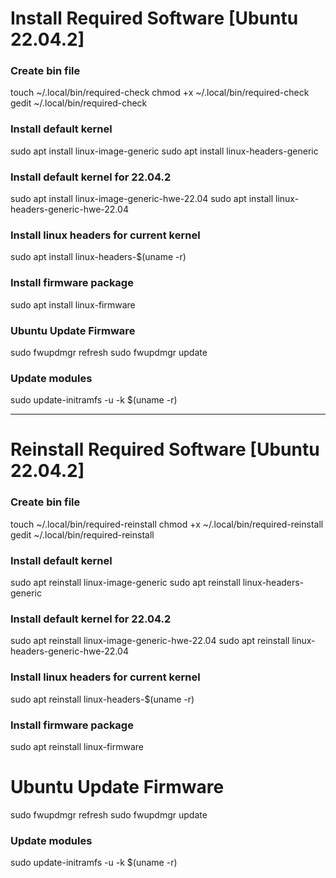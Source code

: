 # Install Required Software [Ubuntu 22.04.2]

### Create bin file
touch ~/.local/bin/required-check
chmod +x ~/.local/bin/required-check
gedit ~/.local/bin/required-check

### Install default kernel
sudo apt install linux-image-generic
sudo apt install linux-headers-generic

### Install default kernel for 22.04.2
sudo apt install linux-image-generic-hwe-22.04
sudo apt install linux-headers-generic-hwe-22.04

### Install linux headers for current kernel
sudo apt install linux-headers-$(uname -r)

### Install firmware package
sudo apt install linux-firmware

### Ubuntu Update Firmware
sudo fwupdmgr refresh
sudo fwupdmgr update

### Update modules
sudo update-initramfs -u -k $(uname -r)

---

# Reinstall Required Software [Ubuntu 22.04.2]

### Create bin file
touch ~/.local/bin/required-reinstall
chmod +x ~/.local/bin/required-reinstall
gedit ~/.local/bin/required-reinstall

### Install default kernel
sudo apt reinstall linux-image-generic
sudo apt reinstall linux-headers-generic

### Install default kernel for 22.04.2
sudo apt reinstall linux-image-generic-hwe-22.04
sudo apt reinstall linux-headers-generic-hwe-22.04

### Install linux headers for current kernel
sudo apt reinstall linux-headers-$(uname -r)

### Install firmware package
sudo apt reinstall linux-firmware

# Ubuntu Update Firmware
sudo fwupdmgr refresh
sudo fwupdmgr update

### Update modules
sudo update-initramfs -u -k $(uname -r)
